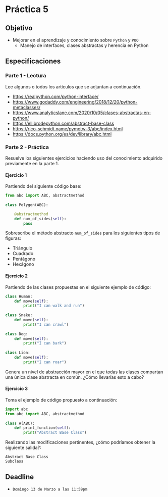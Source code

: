 # Práctica 5

## Objetivo

- Mejorar en el aprendizaje y conocimiento sobre `Python` y `POO`
  - Manejo de interfaces, clases abstractas y herencia en Python

## Especificaciones

### Parte 1 - Lectura

Lee algunos o todos los artículos que se adjuntan a continuación.

- <https://realpython.com/python-interface/>
- <https://www.godaddy.com/engineering/2018/12/20/python-metaclasses/>
- <https://www.analyticslane.com/2020/10/05/clases-abstractas-en-python/>
- <https://ellibrodepython.com/abstract-base-class>
- <https://rico-schmidt.name/pymotw-3/abc/index.html>
- <https://docs.python.org/es/dev/library/abc.html>

### Parte 2 - Práctica

Resuelve los siguientes ejercicios haciendo uso del conocimiento adquirido previamente en la parte 1.

#### Ejercicio 1

Partiendo del siguiente código base:

```python
from abc import ABC, abstractmethod
 
class Polygon(ABC):

    @abstractmethod
    def num_of_sides(self):
        pass
```

Sobrescribe el método abstracto `num_of_sides` para los siguientes tipos de figuras:

- Triángulo
- Cuadrado
- Pentágono
- Hexágono

#### Ejercicio 2

Partiendo de las clases propuestas en el siguiente ejemplo de código:

```python
class Human:
    def move(self):
        print("I can walk and run")
 
class Snake:
    def move(self):
        print("I can crawl")
 
class Dog:
    def move(self):
        print("I can bark")
 
class Lion:
    def move(self):
        print("I can roar")
```

Genera un nivel de abstracción mayor en el que todas las clases compartan una única clase abstracta en común. ¿Cómo llevarías esto a cabo?

#### Ejercicio 3

Toma el ejemplo de código propuesto a continuación:

```python
import abc
from abc import ABC, abstractmethod
 
class A(ABC):
    def print_function(self):
        print("Abstract Base Class")
```

Realizando las modificaciones pertinentes, ¿cómo podríamos obtener la siguiente salida?:

```shell
Abstract Base Class
Subclass
```

## Deadline

- `Domingo 13 de Marzo a las 11:59pm`
